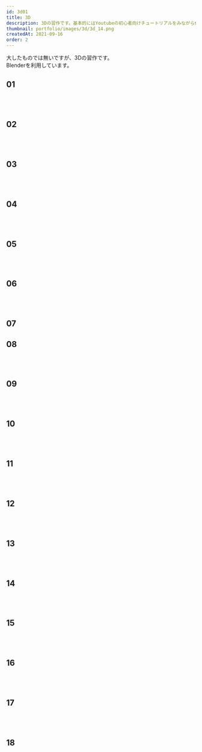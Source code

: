 ```yaml
---
id: 3d01
title: 3D
description: 3Dの習作です。基本的にはYoutubeの初心者向けチュートリアルをみながら作っています。
thumbnail: portfolio/images/3d/3d_14.png
createdAt: 2021-09-16
order: 2
---
```


大したものでは無いですが、3Dの習作です。  
Blenderを利用しています。

## 01
<dynamic-image path="portfolio/images/3d/3d_14.png" alt="3Dイメージ" ></dynamic-image>
<br>
<br>


## 02
<dynamic-image path="portfolio/images/3d/3d_01.png" alt="3Dイメージ" ></dynamic-image>
<br>
<br>
## 03
<dynamic-image path="portfolio/images/3d/3d_02.jpg" alt="3Dイメージ" ></dynamic-image>
<dynamic-image path="portfolio/images/3d/3d_03.jpg" alt="3Dイメージ" ></dynamic-image>
<br>
<br>
## 04
<dynamic-image path="portfolio/images/3d/3d_05.png" alt="3Dイメージ" ></dynamic-image>
<dynamic-image path="portfolio/images/3d/3d_06.png" alt="3Dイメージ" ></dynamic-image>
<br>
<br>
## 05
<dynamic-image path="portfolio/images/3d/3d_13.jpg" alt="3Dイメージ" ></dynamic-image>
<dynamic-image path="portfolio/images/3d/3d_07.jpg" alt="3Dイメージ" ></dynamic-image>
<dynamic-image path="portfolio/images/3d/3d_08.jpg" alt="3Dイメージ" ></dynamic-image>
<br>
<br>
## 06
<dynamic-image path="portfolio/images/3d/3d_10.jpg" alt="3Dイメージ" ></dynamic-image>
<br>
<br>
## 07
<dynamic-image path="portfolio/images/3d/3d_11.jpg" alt="3Dイメージ" ></dynamic-image>
<dynamic-image path="portfolio/images/3d/3d_12.jpg" alt="3Dイメージ" ></dynamic-image>

## 08
<dynamic-image path="portfolio/images/3d/3d_15.png" alt="3Dイメージ" ></dynamic-image>
<br>
<br>

## 09
<dynamic-image path="portfolio/images/3d/3d_16.jpg" alt="3Dイメージ" ></dynamic-image>
<br>
<br>

## 10
<dynamic-image path="portfolio/images/3d/3d_17.jpg" alt="3Dイメージ" ></dynamic-image>
<br>
<br>

## 11
<dynamic-image path="portfolio/images/3d/3d_18.jpg" alt="3Dイメージ" ></dynamic-image>
<br>
<br>

## 12
<dynamic-image path="portfolio/images/3d/3d_19.jpg" alt="3Dイメージ" ></dynamic-image>
<br>
<br>


## 13
<dynamic-image path="portfolio/images/3d/3d_20.jpg" alt="3Dイメージ" ></dynamic-image>
<br>
<br>

## 14
<dynamic-image path="portfolio/images/3d/3d_21.jpg" alt="3Dイメージ" ></dynamic-image>
<br>
<br>

## 15
<dynamic-image path="portfolio/images/3d/3d_22.jpg" alt="3Dイメージ" ></dynamic-image>
<br>
<br>

## 16
<dynamic-image path="portfolio/images/3d/3d_23.jpg" alt="3Dイメージ" ></dynamic-image>
<br>
<br>

## 17
<dynamic-image path="portfolio/images/3d/3d_24.jpg" alt="3Dイメージ" ></dynamic-image>
<br>
<br>

## 18
<dynamic-image path="portfolio/images/3d/3d_25.jpg" alt="3Dイメージ" ></dynamic-image>
<br>
<br>
